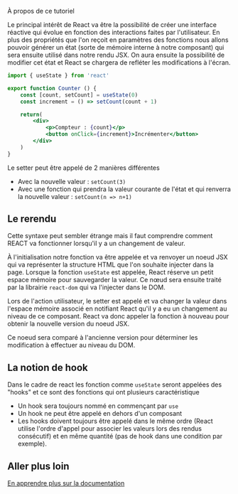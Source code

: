 À propos de ce tutoriel

Le principal intérêt de React va être la possibilité de créer une interface réactive qui évolue en fonction des interactions faites par l'utilisateur. En plus des propriétés que l'on reçoit en paramètres des fonctions nous allons pouvoir générer un état (sorte de mémoire interne à notre composant) qui sera ensuite utilisé dans notre rendu JSX. On aura ensuite la possibilité de modifier cet état et React se chargera de refléter les modifications à l'écran.

```jsx
import { useState } from 'react'

export function Counter () {
    const [count, setCount] = useState(0)
    const increment = () => setCount(count + 1)

    return(
	    <div>
	        <p>Compteur : {count}</p>
	        <button onClick={increment}>Incrémenter</button>
	    </div>
    )
}
```


Le setter peut être appelé de 2 manières différentes

- Avec la nouvelle valeur : `setCount(3)`
- Avec une fonction qui prendra la valeur courante de l'état et qui renverra la nouvelle valeur : `setCount(n => n+1)`

## Le rerendu

Cette syntaxe peut sembler étrange mais il faut comprendre comment REACT va fonctionner lorsqu'il y a un changement de valeur.

À l'initialisation notre fonction va être appelée et va renvoyer un noeud JSX qui va représenter la structure HTML que l'on souhaite injecter dans la page. Lorsque la fonction `useState` est appelée, React réserve un petit espace mémoire pour sauvegarder la valeur. Ce nœud sera ensuite traité par la librairie `react-dom` qui va l'injecter dans le DOM.

Lors de l'action utilisateur, le setter est appelé et va changer la valeur dans l'espace mémoire associé en notifiant React qu'il y a eu un changement au niveau de ce composant. React va donc appeler la fonction à nouveau pour obtenir la nouvelle version du noeud JSX.

Ce noeud sera comparé à l'ancienne version pour déterminer les modification à effectuer au niveau du DOM.

## La notion de hook

Dans le cadre de react les fonction comme `useState` seront appelées des "hooks" et ce sont des fonctions qui ont plusieurs caractéristique

- Un hook sera toujours nommé en commençant par `use`
- Un hook ne peut être appelé en dehors d'un composant
- Les hooks doivent toujours être appelé dans le même ordre (React utilise l'ordre d'appel pour associer les valeurs lors des rendus consécutif) et en même quantité (pas de hook dans une condition par exemple).

## Aller plus loin

[En apprendre plus sur la documentation](https://fr.react.dev/learn/state-a-components-memory)